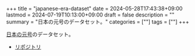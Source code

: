 +++
title = "japanese-era-dataset"
date = 2024-05-28T17:43:38+09:00
lastmod = 2024-07-19T10:13:00+09:00
draft = false
description = ""
summary = "日本の元号のデータセット。"
categories = [""]
tags = [""]
+++

[日本の元号](<https://ja.wikipedia.org/wiki/%E5%85%83%E5%8F%B7%E4%B8%80%E8%A6%A7_(%E6%97%A5%E6%9C%AC)>)のデータセット。

- [リポジトリ](https://github.com/sorairolake/japanese-era-dataset)
